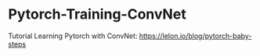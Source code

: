 # Pytorch-Training-ConvNet
Tutorial Learning Pytorch with ConvNet: https://lelon.io/blog/pytorch-baby-steps
